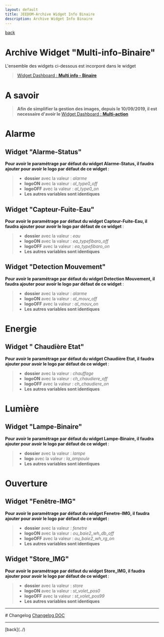 ```yaml
---
layout: default
title: JEEDOM-Archive Widget Info Binaire
description: Archive Widget Info Binaire
---
```

[back](./)
# Archive Widget "Multi-info-Binaire"

L'ensemble des widgets ci-dessous est incorporé dans le widget
<blockquote>
    <a href="JEEDOM_Multi_info_Binaire.html">Widget Dashboard : <b>Multi info - Binaire</b></a>
</blockquote>

# A savoir
<blockquote>
<b>Afin de simplifier la gestion des images, depuis le 10/09/2019, il est necessaire d'avoir le </b><a href="JEEDOM_Multi_action_Defaut">Widget Dashboard : <b>Multi-action</b></a>
</blockquote>

# Alarme
## Widget "Alarme-Status"
<b>Pour avoir le paramétrage par défaut du widget Alarme-Status, il faudra ajouter pour avoir le logo par défaut de ce widget </b> :

<blockquote>
        <ul>
            <li><b>dossier</b> avec la valeur : <i>alarme</i></li>
            <li><b>logoON</b> avec la valeur : <i>al_type0_off</i></li>
            <li><b>logoOFF</b> avec la valeur : <i>al_type0_on</i></li>
            <li><b>Les autres variables sont identiques</b></li>
        </ul>
</blockquote>

## Widget "Capteur-Fuite-Eau"
<b>Pour avoir le paramétrage par défaut du widget Capteur-Fuite-Eau, il faudra ajouter pour avoir le logo par défaut de ce widget </b> :

<blockquote>
    <ul>
        <li><b>dossier</b> avec la valeur : <i>eau</i></li>
        <li><b>logoON</b> avec la valeur : <i>ea_typefibaro_off</i></li>
        <li><b>logoOFF</b> avec la valeur : <i>ea_typefibaro_on</i></li>
        <li><b>Les autres variables sont identiques</b></li>
    </ul>
</blockquote>

## Widget "Detection Mouvement" 
<b>Pour avoir le paramétrage par défaut du widget Detection Mouvement, il faudra ajouter pour avoir le logo par défaut de ce widget </b> :
<blockquote>
    <ul>
        <li><b>dossier</b> avec la valeur : <i>alarme</i></li>
        <li><b>logoON</b> avec la valeur : <i>al_mouv_off</i></li>
        <li><b>logoOFF</b> avec la valeur : <i>al_mouv_on</i></li>
        <li><b>Les autres variables sont identiques</b></li>
    </ul>
</blockquote>

# Energie
## Widget " Chaudière Etat" 
<b>Pour avoir le paramétrage par défaut du widget Chaudière Etat, il faudra ajouter pour avoir le logo par défaut de ce widget </b> :

<blockquote>
    <ul>
        <li><b>dossier</b> avec la valeur : <i>chauffage</i></li>
        <li><b>logoON</b> avec la valeur : <i>ch_chaudiere_off</i></li>
        <li><b>logoOFF</b> avec la valeur : <i>ch_chaudiere_on</i></li>
        <li><b>Les autres variables sont identiques</b></li>
    </ul>
</blockquote>

# Lumière
## Widget "Lampe-Binaire" 
<b>Pour avoir le paramétrage par défaut du widget Lampe-Binaire, il faudra ajouter pour avoir le logo par défaut de ce widget </b> :

<blockquote>
    <ul>
        <li><b>dossier</b> avec la valeur : <i>lampe</i></li>
        <li><b>logo</b> avec la valeur : <i>la_ampoule</i></li>
        <li><b>Les autres variables sont identiques</b></li>
    </ul>
</blockquote>

# Ouverture
## Widget "Fenêtre-IMG" 
<b>Pour avoir le paramétrage par défaut du widget Fenetre-IMG, il faudra ajouter pour avoir le logo par défaut de ce widget </b> :

<blockquote>
    <ul>
        <li><b>dossier</b> avec la valeur : <i>fenetre</i></li>
        <li><b>logoON</b> avec la valeur : <i>ou_baie2_wh_db_off</i></li>
        <li><b>logoOFF</b> avec la valeur : <i>ou_baie2_wh_rg_on</i></li>
        <li><b>Les autres variables sont identiques</b></li>
    </ul>
</blockquote>

## Widget "Store_IMG" 
<b>Pour avoir le paramétrage par défaut du widget Store_IMG, il faudra ajouter pour avoir le logo par défaut de ce widget </b> :
<blockquote>
    <ul>
        <li><b>dossier</b> avec la valeur : <i>store</i></li>
        <li><b>logoON</b> avec la valeur : <i>st_volet_pos0</i></li>
        <li><b>logoOFF</b> avec la valeur : <i> st_volet_pos99</i></li>
        <li><b>Les autres variables sont identiques</b></li>
    </ul>
</blockquote>

<hr />
# Changelog
<a href="https://github.com/JEALG/JEEDOM-Widget_JAG-doc/commits/master">Changelog DOC</a>

<hr />
[back](../)